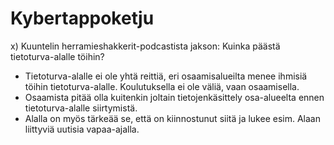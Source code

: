 # Kybertappoketju

x) Kuuntelin herramieshakkerit-podcastista jakson: Kuinka päästä tietoturva-alalle töihin?
- Tietoturva-alalle ei ole yhtä reittiä, eri osaamisalueilta menee ihmisiä töihin tietoturva-alalle. Koulutuksella ei ole väliä, vaan osaamisella.
- Osaamista pitää olla kuitenkin joltain tietojenkäsittely osa-alueelta ennen tietoturva-alalle siirtymistä.
- Alalla on myös tärkeää se, että on kiinnostunut siitä ja lukee esim. Alaan liittyviä uutisia vapaa-ajalla.
